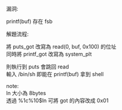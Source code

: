漏洞:</br>

printf(buf) 存在 fsb</br>

解題流程:</br>

將 puts_got 改寫為 read(0, buf, 0x100) 的位址 </br>
同時將 printf_got 改寫為 system_plt </br>

則執行到 puts 會跳回 read </br>
輸入 /bin/sh 即能在 printf(buf) 拿到 shell </br>


note: </br>
ln 大小為 8bytes</br>
透過 %1c%10$ln 可將 got 的內容改成 0x01</br>




